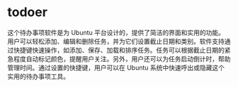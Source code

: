 # todoer
 这个待办事项软件是为 Ubuntu 平台设计的，提供了简洁的界面和实用的功能。用户可以轻松添加、编辑和删除任务，并为它们设置截止日期和类别。软件支持通过快捷键快速操作，如添加、保存、加载和排序任务。任务可以根据截止日期的紧急程度自动标记颜色，提醒用户关注。另外，用户还可以为任务启动倒计时，帮助管理时间。通过设置的快捷键，用户可以在 Ubuntu 系统中快速呼出或隐藏这个实用的待办事项工具。
